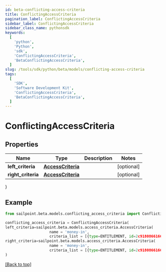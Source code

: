 ```yaml
---
id: beta-conflicting-access-criteria
title: ConflictingAccessCriteria
pagination_label: ConflictingAccessCriteria
sidebar_label: ConflictingAccessCriteria
sidebar_class_name: pythonsdk
keywords:
  [
    'python',
    'Python',
    'sdk',
    'ConflictingAccessCriteria',
    'BetaConflictingAccessCriteria',
  ]
slug: /tools/sdk/python/beta/models/conflicting-access-criteria
tags:
  [
    'SDK',
    'Software Development Kit',
    'ConflictingAccessCriteria',
    'BetaConflictingAccessCriteria',
  ]
---
```


# ConflictingAccessCriteria

## Properties

| Name | Type | Description | Notes |
| --- | --- | --- | --- |
| **left_criteria** | [**AccessCriteria**](access-criteria) |  | [optional] |
| **right_criteria** | [**AccessCriteria**](access-criteria) |  | [optional] |

}

## Example

```python
from sailpoint.beta.models.conflicting_access_criteria import ConflictingAccessCriteria

conflicting_access_criteria = ConflictingAccessCriteria(
left_criteria=sailpoint.beta.models.access_criteria.AccessCriteria(
                    name = 'money-in',
                    criteria_list = [{type=ENTITLEMENT, id=2c9180866166b5b0016167c32ef31a66, name=Administrator}, {type=ENTITLEMENT, id=2c9180866166b5b0016167c32ef31a67, name=Administrator}], ),
right_criteria=sailpoint.beta.models.access_criteria.AccessCriteria(
                    name = 'money-in',
                    criteria_list = [{type=ENTITLEMENT, id=2c9180866166b5b0016167c32ef31a66, name=Administrator}, {type=ENTITLEMENT, id=2c9180866166b5b0016167c32ef31a67, name=Administrator}], )
)

```

[[Back to top]](#)
